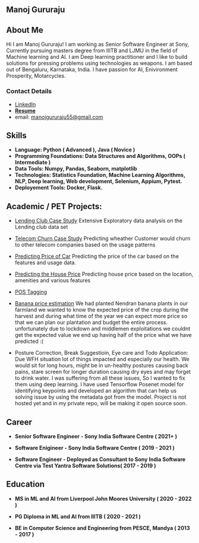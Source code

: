 ## Manoj Gururaju

## About Me

Hi I am Manoj Gururaju! I am working as Senior Software Engineer at Sony, Currently pursuing masters degree from IIITB and LJMU in the field of Machine learning and AI. I am Deep learning practitioner and I like to build solutions for pressing problems using technologies as weapons. I am based out of Bengaluru, Karnataka, India. I have passion for AI, Enivironment Prosperity, Motarcycles.


### Contact Details

- [LinkedIn](https://www.linkedin.com/in/manoj-gururaju/)
- **[Resume](https://drive.google.com/file/d/1ecXq0f_Vz8gfBQ3DBgsQ2b7MsJCvR1pk/view?usp=sharing)**
- email: manojgururaju55@gmail.com


## Skills

- **Language: Python ( Advanced ), Java ( Novice )**
- **Programming Foundations: Data Structures and Algorithms, OOPs ( Intermediate )**
- **Data Tools: Numpy, Pandas, Seaborn, matplotlib**
- **Technologies: Statistics Foundation, Machine Learning Algorithms, NLP, Deep learning, Web development, Selenium, Appium, Pytest.**
- **Deployement Tools: Docker, Flask.**

## Academic / PET Projects:

- [Lending Club Case Study](https://www.kaggle.com/manojgururaju/lending-club-case-study)
Extensive Exploratory data analysis on the Lending club data set

- [Telecom Churn Case Study](https://www.kaggle.com/manojgururaju/telecom-churn)
Predicting wheather Customer would churn to other telecom companies based on the usage patterns

- [Predicting Price of Car](https://www.kaggle.com/manojgururaju/predicting-the-price-of-car-based-on-its-features)
Predicting the price of the car based on the features and usage data.

- [Predicting the House Price](https://www.kaggle.com/manojgururaju/advanced-regression)
Predicting house price based on the location, amenities and various features

- [POS Tagging](https://www.kaggle.com/manojgururaju/pos-tagging)

- [Banana price estimation](https://www.kaggle.com/manojgururaju/banana-price-prediction-and-eda)
We had planted Nendran banana plants in our farmland we wanted to know the expected price of the crop during the harvest and during what time of the year we can expect more price so that we can plan our plantation and budget the entire process. unfortunately due to lockdown and middlemen exploitations we couldnt get the expected value we end up having half of the  price what we have predicted :(

- Posture Correction, Break Suggestioin, Eye care and Todo Application:
Due WFH situation lot of things impacted and especially our health. We would sit for long hours, might be in un-healthy postures causing back pains, stare screen for longer duration causing dry eyes and may forget to drink water. I was suffering from all these issues, So I wanted to fix them using deep learning. I have used Tensorflow Posenet model
for identifying keypoints and developed an algorithm that can help us solving issue by using the metadata got from the model. Project is not hosted yet and in my private repo, will be making it open source soon.


## Career

- **Senior Software Engineer - Sony India Software Centre ( 2021+ )**

- **Software Enigineer - Sony India Software Centre ( 2019 - 2021 )**

- **Software Engineer - Deployed as Consultant to Sony India Software Centre via Test Yantra Software Solutions( 2017 - 2019 )**

## Education

- **MS in ML and AI from Liverpool John Moores University ( 2020 - 2022 )**

- **PG Diploma in ML and AI from IIITB ( 2020 - 2021 )**

- **BE in Computer Science and Engineering from PESCE, Mandya ( 2013 - 2017 )**

